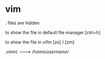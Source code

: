 # vim
.  files are hidden

to show the file in default file manager [ctrl+h]

to show the file in vifm [zo] / [zm]

.vimrc --->  /home/*username*/
